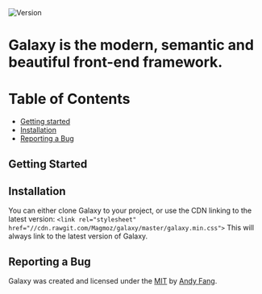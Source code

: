<img src="http://img.shields.io/badge/style-flat--squared-green.svg?style=flat-square" alt="Version">

Galaxy is the modern, semantic and beautiful front-end framework.
======

# Table of Contents
- [Getting started](#getting-started)
- [Installation](#installation)
- [Reporting a Bug](#reporting-a-bug)

## Getting Started



## Installation

You can either clone Galaxy to your project, or use the CDN linking to the latest version:
`<link rel="stylesheet" href="//cdn.rawgit.com/Magmoz/galaxy/master/galaxy.min.css">`
This will always link to the latest version of Galaxy.


## Reporting a Bug


Galaxy was created and licensed under the [MIT](//tldrlegal.com/license/mit-license) by [Andy Fang](//twitter.com/andyfang98).